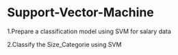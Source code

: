 # Support-Vector-Machine

1.Prepare a classification model using SVM for salary data 

2.Classify the Size_Categorie using SVM
